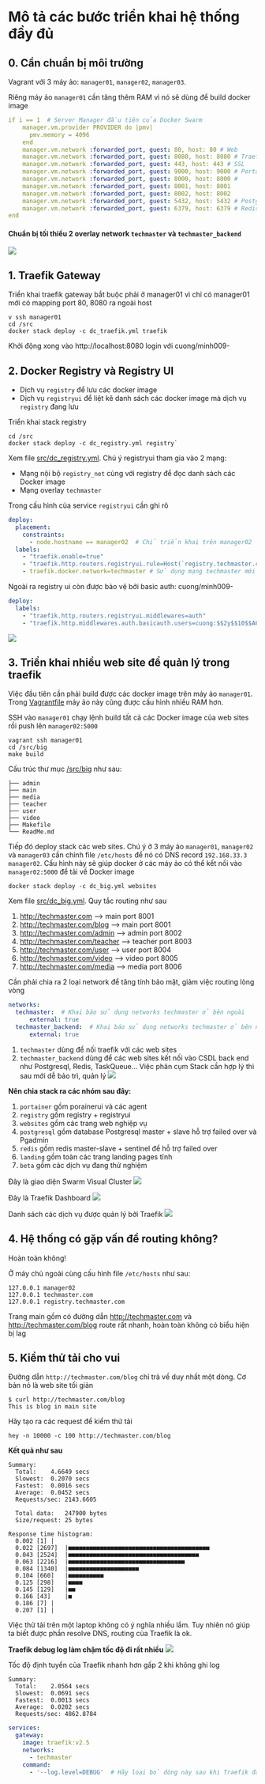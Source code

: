 # Mô tả các bước triển khai hệ thống đầy đủ

## 0. Cần chuẩn bị môi trường
Vagrant với 3 máy ảo: `manager01`, `manager02`, `manager03`.

Riêng máy ảo `manager01` cần tăng thêm RAM vì nó sẽ dùng để build docker image
```yaml
if i == 1  # Server Manager đầu tiên của Docker Swarm
    manager.vm.provider PROVIDER do |pmv|
      pmv.memory = 4096
    end           
    manager.vm.network :forwarded_port, guest: 80, host: 80 # Web
    manager.vm.network :forwarded_port, guest: 8080, host: 8080 # Traefik Dashboard            
    manager.vm.network :forwarded_port, guest: 443, host: 443 # SSL
    manager.vm.network :forwarded_port, guest: 9000, host: 9000 # Portainer
    manager.vm.network :forwarded_port, guest: 8000, host: 8000 #
    manager.vm.network :forwarded_port, guest: 8001, host: 8001
    manager.vm.network :forwarded_port, guest: 8002, host: 8002            
    manager.vm.network :forwarded_port, guest: 5432, host: 5432 # Postgresql
    manager.vm.network :forwarded_port, guest: 6379, host: 6379 # Redis
end
```

#### Chuẩn bị tối thiểu 2 overlay network `techmaster` và `techmaster_backend`
![](img/docker_network.jpg)

## 1. Traefik Gateway
Triển khai traefik gateway bắt buộc phải ở manager01 vì chỉ có manager01 mới có mapping port 80, 8080 ra ngoài host
```
v ssh manager01
cd /src
docker stack deploy -c dc_traefik.yml traefik
```
Khởi động xong vào http://localhost:8080 login với cuong/minh009-


## 2. Docker Registry và Registry UI

- Dịch vụ `registry` để lưu các docker image
- Dịch vụ `registryui` để liệt kê danh sách các docker image mà dịch vụ `registry` đang lưu

Triển khai stack registry
```
cd /src
docker stack deploy -c dc_registry.yml registry`
```

Xem file [src/dc_registry.yml](src/dc_registry.yml). Chú ý registryui tham gia vào 2 mạng:
- Mạng nội bộ `registry_net` cùng với registry để đọc danh sách các Docker image
- Mạng overlay `techmaster`

Trong cấu hình của service `registryui` cần ghi rõ
```yaml
deploy:
  placement:
    constraints: 
      - node.hostname == manager02  # Chỉ triển khai trên manager02
  labels:
    - "traefik.enable=true"
    - "traefik.http.routers.registryui.rule=Host(`registry.techmaster.com`)"
    - traefik.docker.network=techmaster # Sử dụng mạng techmaster mới thông được với traefik gateway
```

Ngoài ra registry ui còn được bảo vệ bởi basic auth: cuong/minh009-
```yaml
deploy:
  labels:
    - "traefik.http.routers.registryui.middlewares=auth"
    - "traefik.http.middlewares.auth.basicauth.users=cuong:$$2y$$10$$A6vuYpsxe.NPH2wHtPdflOgDjHGScxSbrq0YqKgmJ3E8HmS7kzWVC"
```
![](img/Docker_Registry_UI.jpg)

## 3. Triển khai nhiều web site để quản lý trong traefik
Việc đầu tiên cần phải build được các docker image trên máy ảo `manager01`. Trong [Vagrantfile](Vagrantfile) máy ảo này cũng được cấu hình nhiều RAM hơn.

SSH vào `manager01` chạy lệnh build tất cả các Docker image của web sites rồi push lên `manager02:5000`
```
vagrant ssh manager01
cd /src/big
make build
```
Cấu trúc thư mục [/src/big](src/big) như sau:
```
├── admin
├── main
├── media
├── teacher
├── user
├── video
├── Makefile
└── ReadMe.md
```

Tiếp đó deploy stack các web sites. Chú ý ở 3 máy ảo `manager01`, `manager02` và `manager03` cần chỉnh file `/etc/hosts` để nó có DNS record `192.168.33.3 manager02`. Cấu hình này sẽ giúp docker ở các máy ảo có thể kết nối vào `manager02:5000` để tải về Docker image

```
docker stack deploy -c dc_big.yml websites
```

Xem file [src/dc_big.yml](src/dc_big.yml). Quy tắc routing như sau
1. http://techmaster.com --> main port 8001
2. http://techmaster.com/blog --> main port 8001
3. http://techmaster.com/admin --> admin port 8002
4. http://techmaster.com/teacher --> teacher port 8003
5. http://techmaster.com/user --> user port 8004
6. http://techmaster.com/video --> video port 8005
7. http://techmaster.com/media --> media port 8006

Cần phải chia ra 2 loại network để tăng tính bảo mật, giảm việc routing lòng vòng
```yaml
networks: 
  techmaster:  # Khai báo sử dụng networks techmaster ở bên ngoài
      external: true
  techmaster_backend:  # Khai báo sử dụng networks techmaster ở bên ngoài
      external: true
```

1. `techmaster` dùng để nối traefik với các web sites
2. `techmaster_backend` dùng để các web sites kết nối vào CSDL back end như Postgresql, Redis, TaskQueue...
Việc phân cụm Stack cần hợp lý thì sau mới dễ bảo trì, quản lý
![](img/PortainerStack.jpg)

**Nên chia stack ra các nhóm sau đây:**
1. `portainer` gồm porainerui và các agent
2. `registry` gồm registry + registryui
3. `websites` gồm các trang web nghiệp vụ
4. `postgresql` gồm database Postgresql master + slave hỗ trợ failed over và Pgadmin
5. `redis` gồm redis master-slave + sentinel để hỗ trợ failed over
6. `landing` gồm toàn các trang landing pages tĩnh
7. `beta` gồm các dịch vụ đang thử nghiệm

Đây là giao diện Swarm Visual Cluster
![](img/swarm_cluster2.jpg)

Đây là Traefik Dashboard
![](img/TraefikDashboard.jpg)

Danh sách các dịch vụ được quản lý bởi Traefik
![](img/TraefikServices.jpg)

## 4. Hệ thống có gặp vấn đề routing không?

Hoàn toàn không!

Ở máy chủ ngoài cùng cấu hình file `/etc/hosts` như sau:
```
127.0.0.1 manager02
127.0.0.1 techmaster.com
127.0.0.1 registry.techmaster.com
```

Trang main gồm có đường dẫn http://techmaster.com và http://techmaster.com/blog route rất nhanh, hoàn toàn không có biểu hiện bị lag

## 5. Kiểm thử tải cho vui

Đường dẫn `http://techmaster.com/blog` chỉ trả về duy nhất một dòng. Cơ bản nó là web site tối giản
```
$ curl http://techmaster.com/blog
This is blog in main site
```

Hãy tạo ra các request để kiểm thử tải
```
hey -n 10000 -c 100 http://techmaster.com/blog
```
**Kết quả như sau**
```
Summary:
  Total:	4.6649 secs
  Slowest:	0.2070 secs
  Fastest:	0.0016 secs
  Average:	0.0452 secs
  Requests/sec:	2143.6605

  Total data:	247900 bytes
  Size/request:	25 bytes

Response time histogram:
  0.002 [1]	|
  0.022 [2697]	|■■■■■■■■■■■■■■■■■■■■■■■■■■■■■■■■■■■■■■■■
  0.043 [2524]	|■■■■■■■■■■■■■■■■■■■■■■■■■■■■■■■■■■■■■
  0.063 [2216]	|■■■■■■■■■■■■■■■■■■■■■■■■■■■■■■■■■
  0.084 [1340]	|■■■■■■■■■■■■■■■■■■■■
  0.104 [660]	|■■■■■■■■■■
  0.125 [298]	|■■■■
  0.145 [129]	|■■
  0.166 [43]	|■
  0.186 [7]	|
  0.207 [1]	|
```

Việc thử tải trên một laptop không có ý nghĩa nhiều lắm. Tuy nhiên nó giúp ta biết được phần resolve DNS, routing của Traefik là ok.

**Traefik debug log làm chậm tốc độ đi rất nhiều**
![](img/traefik_debug_log.jpg)

Tốc độ định tuyến của Traefik nhanh hơn gấp 2 khi không ghi log

```
Summary:
  Total:	2.0564 secs
  Slowest:	0.0691 secs
  Fastest:	0.0013 secs
  Average:	0.0202 secs
  Requests/sec:	4862.8784
```

```yaml
services:
  gateway:
    image: traefik:v2.5
    networks: 
      - techmaster
    command:
      - '--log.level=DEBUG'  # Hãy loại bỏ dòng này sau khi Traefik đã chạy ổn định !
```